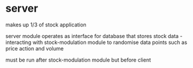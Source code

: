 # server

makes up 1/3 of stock application

server module operates as interface for database that stores stock data - interacting with stock-modulation module to randomise data points such as price action and volume

must be run after stock-modulation module but before client
